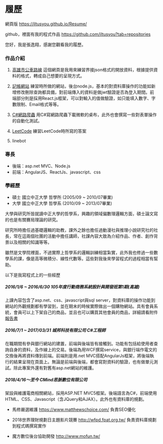 # 履歷

網頁版
https://iltusyou.github.io/Resume/

github，裡面有我的程式作品
https://github.com/iltusyou?tab=repositories

您好，我是張逸翔，感謝您觀看我的履歷。

### 作品介紹
1. [高雄市公車路線](https://iltusyou.github.io/KaohsiungBusRoute/)
這個網頁是我用來練習界接json格式的開放資料，根據提供資料的格式，轉成自己想要的呈現方式。

1. [記帳網站](https://github.com/iltusyou/billing)
練習時所做的網站，後台node.js，基本的對資料庫操作的功能如新增修改刪除查詢都具備，對前端傳入的資料是做jwt驗證是否為登入期間。前端部分則是採用React.js框架，可以對輸入的值做驗證，如只能填入數字、字數限制、Email格式等等。

1. [C#網路爬蟲](https://github.com/iltusyou/WallpaperCrawler)
用C#寫網路爬蟲下載微軟的桌布，此外也會撰寫一些對表單操作的自動化測試。

1. [LeetCode](https://github.com/iltusyou/LeetCode)
    練習LeetCode時所寫的答案
    
1. linebot

### 專長
* 後端：asp.net MVC、Node.js
* 前端：AngularJS、ReactJs、javascript、css

### 學經歷
* 碩士 國立中正大學 哲學所 (2005/09 ~ 2010/07畢業)
* 大學 國立中正大學 哲學系 (2010/09 ~ 2013/07畢業)

大學與研究所皆就讀中正大學的哲學系，興趣的領域偏數理邏輯方面，碩士論文寫的也是有關賽局理論的研究。

研究所時擔任過基礎邏輯的助教，課外之餘也擔任過動漫社與推理小說研究社的社長，常在這兩個社團的活動中擔任講師，社課內容大致為介紹作品、作者、創作背景以及相關的知識等等。

雖然是文學院裡面，不過實際上哲學系的邏輯訓練相當紮實，此外我也修過一些數學系的課，像是高等微積分、線性代數等。這些對我後來學習程式的過程相當有幫助。

以下是我寫程式上的一些經歷

##### 2016/1/6  ~  2016/6/30  105年度行動商務系統設計與開發班第1期(高雄)
上課內容包含了asp.net、css、javascript與sql server，對資料庫的操作功能到網站的外觀規劃都有學習到，並在期末的時候實際做出一個購物網站。具有會員系統，會員可以上下架自己的商品，並且也可以購買其他會員的商品，詳細請看附件[報告書](https://drive.google.com/file/d/0B6RAyr1ihmeNYTd2YzFUUDVOWUE/view?usp=sharing)

##### 2016/7/1  ~  2017/03/31  城邦科技有限公司  C#工程師
在職期間有參與銀行網站的建置，前端與後端皆有接觸到。功能有包括給使用者查詢自身的資料，及作線上的交易。後端為用WCF撰寫service，與銀行端作電文的交換後再將資料傳到前端。前端則是用.net  MVC搭配AngularJs框架，將後端執行的結果呈現在頁面上。無論是前端與後端，都會寫對資料的驗證，也有做單元測試。除此專案外還有對舊有asp.net網站的維護。

##### 2018/4/16～至今 **CMind思脈數位有限公司**
架設與維護電商相關網站，採用ASP.NET MVC5框架。後端語言為C#，前端使用HTML、CSS、Javascript（含JQuery和AJAX）。此外也有資料庫的規劃。

* 馬修嚴選維護 https://www.matthewschoice.com/
  負責SEO優化
  
* 2018世界理財規劃日主題影片競賽 http://wfpd.fpat.org.tw/
  負責資料庫規劃到程式碼撰寫實作
 
* 魔方數位後台協助開發 http://www.mofun.tw/ 
  
